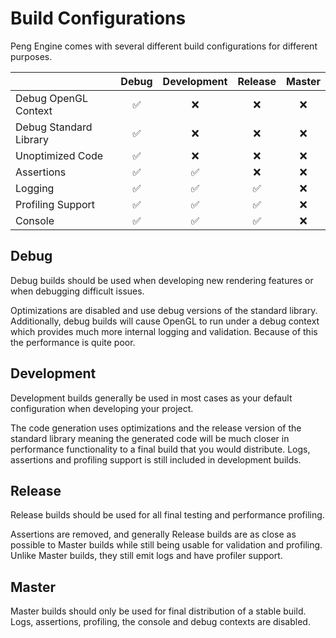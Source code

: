 # Build Configurations

Peng Engine comes with several different build configurations for different purposes.

|                        | Debug | Development | Release | Master |
|------------------------|:-----:|:-----------:|:-------:|:------:|
| Debug OpenGL Context   | ✅    | ❌          | ❌      | ❌    |
| Debug Standard Library | ✅    | ❌          | ❌      | ❌    |
| Unoptimized Code       | ✅    | ❌          | ❌      | ❌    |
| Assertions             | ✅    | ✅          | ❌      | ❌    |
| Logging                | ✅    | ✅          | ✅      | ❌    |
| Profiling Support      | ✅    | ✅          | ✅      | ❌    |
| Console                | ✅    | ✅          | ✅      | ❌    |

## Debug

Debug builds should be used when developing new rendering features or when debugging difficult issues.

Optimizations are disabled and use debug versions of the standard library. Additionally, debug builds will cause OpenGL to run under a debug context which provides much more internal logging and validation. Because of this the performance is quite poor.

## Development

Development builds generally be used in most cases as your default configuration when developing your project.

The code generation uses optimizations and the release version of the standard library meaning the generated code will be much closer in performance functionality to a final build that you would distribute. Logs, assertions and profiling support is still included in development builds.

## Release

Release builds should be used for all final testing and performance profiling.

Assertions are removed, and generally Release builds are as close as possible to Master builds while still being usable for validation and profiling. Unlike Master builds, they still emit logs and have profiler support.

## Master

Master builds should only be used for final distribution of a stable build. Logs, assertions, profiling, the console and debug contexts are disabled.